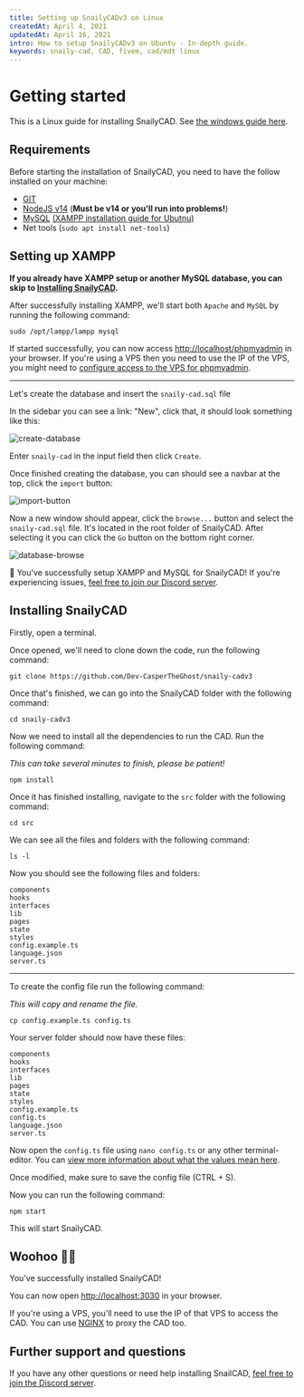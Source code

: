 ```yaml
---
title: Setting up SnailyCADv3 on Linux
createdAt: April 4, 2021
updatedAt: April 16, 2021
intro: How to setup SnailyCADv3 on Ubuntu - In-depth guide.
keywords: snaily-cad, CAD, fivem, cad/mdt linux
---
```


# Getting started

This is a Linux guide for installing SnailyCAD. See [the windows guide here](/blog/setting-up-snailycad).

## Requirements

Before starting the installation of SnailyCAD, you need to have the follow installed on your machine:

- [GIT](https://git-scm.com/downloads)
- [NodeJS v14](https://nodejs.org) (**Must be v14 or you'll run into problems!**)
- [MySQL](https://www.apachefriends.org/download.html#download-linux) [(XAMPP installation guide for Ubutnu)](https://vitux.com/ubuntu-xampp/)
- Net tools (`sudo apt install net-tools`)

## Setting up XAMPP

**If you already have XAMPP setup or another MySQL database, you can skip to [Installing SnailyCAD](#installing-snailycad).**

After successfully installing XAMPP, we'll start both `Apache` and `MySQL` by running the following command:

```console
sudo /opt/lampp/lampp mysql
```

If started successfully, you can now access <http://localhost/phpmyadmin> in your browser. If you're using a VPS then you need to use the IP of the VPS, you might need to [configure access to the VPS for phpmyadmin](https://stackoverflow.com/questions/23235363/forbidden-you-dont-have-permission-to-access-phpmyadmin-on-this-server).

---

Let's create the database and insert the `snaily-cad.sql` file

In the sidebar you can see a link: "New", click that, it should look something like this:

![create-database](/blog/create-database.webp)

Enter `snaily-cad` in the input field then click `Create`.

Once finished creating the database, you can should see a navbar at the top, click the `import` button:

![import-button](/blog/import-button.webp)

Now a new window should appear, click the `browse...` button and select the `snaily-cad.sql` file. It's located in the root folder of SnailyCAD. After selecting it you can click the `Go` button on the bottom right corner.

![database-browse](/blog/database-browse.webp)

🎉 You've successfully setup XAMPP and MySQL for SnailyCAD! If you're experiencing issues, [feel free to join our Discord server](https://discord.gg/eGnrPqEH7U).

## Installing SnailyCAD

Firstly, open a terminal.

Once opened, we'll need to clone down the code, run the following command:

```console
git clone https://github.com/Dev-CasperTheGhost/snaily-cadv3
```

Once that's finished, we can go into the SnailyCAD folder with the following command:

```console
cd snaily-cadv3
```

Now we need to install all the dependencies to run the CAD. Run the following command:

_This can take several minutes to finish, please be patient!_

```console
npm install
```

Once it has finished installing, navigate to the `src` folder with the following command:

```console
cd src
```

We can see all the files and folders with the following command:

```console
ls -l
```

Now you should see the following files and folders:

```console
components
hooks
interfaces
lib
pages
state
styles
config.example.ts
language.json
server.ts
```

---

To create the config file run the following command:

_This will copy and rename the file._

```console
cp config.example.ts config.ts
```

Your server folder should now have these files:

```console
components
hooks
interfaces
lib
pages
state
styles
config.example.ts
config.ts
language.json
server.ts
```

Now open the `config.ts` file using `nano config.ts` or any other terminal-editor. You can [view more information about what the values mean here](https://github.com/Dev-CasperTheGhost/snaily-cadv3/wiki/Config-file).

Once modified, make sure to save the config file (CTRL + S).

Now you can run the following command:

```console
npm start
```

This will start SnailyCAD.

## Woohoo 🎉🎉

You've successfully installed SnailyCAD!

You can now open <http://localhost:3030> in your browser.

If you're using a VPS, you'll need to use the IP of that VPS to access the CAD. You can use [NGINX](https://nginx.com) to proxy the CAD too.

## Further support and questions

If you have any other questions or need help installing SnailCAD, [feel free to join the Discord server](https://discord.gg/eGnrPqEH7U).
